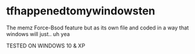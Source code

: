 # tfhappenedtomywindowsten

The memz Force-Bsod feature but as its own file and coded in a way that windows will just.. uh yea 


TESTED ON WINDOWS 10 & XP
